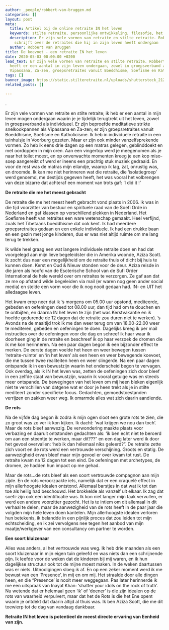 ```yaml
---
author: _people/robbert-van-bruggen.md
categories: []
layout: post
meta:
  title: Artikel bij de online retraite IN het leven
  keywords: stilte retraite, persoonlijke ontwikkeling, filosofie, het leven
  description: Er zijn vele vormen van retraite en stilte retraite. Robbert van Bruggen
    schrijft over de retraites die hij in zijn leven heeft ondergaan
  author: Robbert van Bruggen
title: De koevoet - een retraite IN het leven
date: 2020-05-03 00:00:00 +0200
lead_text: Er zijn vele vormen van retraite en stilte retraite. Robbert van Bruggen
  heeft er een aantal in zijn leven ondergaan, zowel in groepsverband als individueel.
  Vipassana, Za-zen, groepsretraites vanuit Boeddhisme, Soefisme en Katholicisme.
tags: []
banner_image: https://static.stilteretraite.nl/uploads/shutterstock_212693140.jpg
related_posts: []

---
```

.

Er zijn vele vormen van retraite en stilte retraite; ik heb er een aantal in mijn leven mogen ondergaan waarin je je tijdelijk terugtrekt uit het leven, zowel in groepsverband als individueel. Er zijn beproefde meditatieve strikte snelkookpannen als Vipassana en Za-zen; er zijn groepsretraites vanuit Boeddhisme, Soefisme en Katholicisme. Ik heb in individuele retraite in een tuinhuisje in Voorburg gezeten. Maar er zijn ook minder vanzelfsprekende vormen. Zo heb ik eens drie dagen op een matras gelegen, geblinddoekt en met oordoppen in mijn oren. Aan een vingertop werd je meegenomen als je naar het toilet moest, en op onverwachte momenten kreeg je een kop miso-soep aangereikt of werd er ineens een prachtig stuk muziek gedraaid. En voor de rest was de matras mijn eilandje, waarop ik lag, zat, onrustig was, en droomde. Ik kan me niet herinneren wat die retraite, die ‘isolatiegroep’ werd genoemd, me destijds gegeven heeft, het was vooral het volbrengen van deze bizarre dat achteraf een moment van trots gaf: ‘I did it !’

**De retraite die me het meest gebracht**

De retraite die me het meest heeft gebracht vond plaats in 2006. Ik was in die tijd voorzitter van bestuur en spirituele raad van de Soefi Orde in Nederland en gaf klassen op verschillend plekken in Nederland. Het Soefisme heeft van retraites een ware wetenschap gemaakt. Heel verfijnd, zoals het Tibetaans boeddhisme dat ook kent. Ik had meerdere groepsretraites gedaan en een enkele individuele. Ik had een drukke baan en een gezin met jonge kinderen, dus er was niet altijd ruimte om me lang terug te trekken.

Ik wilde heel graag een wat langere individuele retraite doen en had dat voorgelegd aan mijn lieve begeleidster die in Amerika woonde, Aziza Scott. Ik zocht dus naar een mogelijkheid om de retraite thuis of dicht bij huis te kunnen doen. Kerst en Oud & Nieuw stonden voor de deur. Aziza reisde in die jaren als hoofd van de Esoterische School van de Sufi Order International de hele wereld over om retraites te verzorgen. Ze gaf aan dat ze me op afstand wilde begeleiden via mail (er waren nog geen ander social media) en stelde een vorm voor die ik nog nooit gedaan had. IN- en UIT het alledaagse leven.

Het kwam erop neer dat ik ’s morgens om 05.00 uur opstond, mediteerde, gebeden en oefeningen deed tot 08.00 uur, dan tijd had om te douchen en te ontbijten, en daarna IN het leven te zijn (het was Kerstvakantie en ik hoefde gedurende de 12 dagen dat de retraite zou duren niet te werken). ’s Avonds na de maaltijd trok ik me dan weer terug om van 18.00-22.00 weer te mediteren, gebeden en oefeningen te doen. Dagelijks kreeg ik per mail instructies over de oefeningen voor die dag en schreef ik haar waar ik doorheen ging in de retraite en beschreef ik op haar verzoek de dromen die ik me kon herinneren. Na een paar dagen begon ik een bijzonder effect te merken. De eerste dagen voelde het heen en weer bewegen tussen ‘retraite-ruimte’ en ‘in het leven’ als een heen en weer bewegende koevoet, die me tussen twee realiteiten heen en weer slingerde. Na een paar dagen ontspande ik in een bewustzijn waarin het onderscheid begon te vervagen. Ook overdag, als ik IN het leven was, zetten de oefeningen zich door bleef in een zelfde staat van bewustzijn, waarin ik vooral getuige was en steeds meer ontspande. De bewegingen van het leven om mij heen bleken eigenlijk niet te verschillen van datgene wat er door je heen trekt als je in stilte mediteert zonder specifieke focus. Gedachten, gemoedstoestanden verrijzen en zakken weer weg. Ik omarmde alles wat zich daarin aandiende. 

**De rots**

Na de vijfde dag begon ik zodra ik mijn ogen sloot een grote rots te zien, die zo groot was zo ver ik kon kijken. Ik dacht: ‘wat krijgen we nou dan toch’. Maar de rots bleef aanwezig. De verwondering maakte plaats voor verbazing en daaruit ontstonden gedachten als: ‘ik ben echt niet te beroerd om aan een steentje te werken, maar dit???” en een dag later werd ik door het gevoel overvallen: ‘heb ik dan hélemaal níks geleerd?”. De retraite zette zich voort en de rots werd een vertrouwde verschijning. Groots en statig. De aanwezigheid ervan bleef maar mijn gevoel er over kwam tot rust. De retraite kwam na 12 dagen tot een eind. De oefeningen met archetypes, de dromen, ze hadden hun impact op me gehad.

Maar de rots…de rots bleef als een soort vertrouwde compagnon aan mijn zijde. En de rots veroorzaakte iets, namelijk dat er een craquelé effect in mijn allerhoogste idealen ontstond. Allemaal barstjes in dat wat ik tot dan toe als heilig had beschouwd. Het brokkelde als vanzelf uit elkaar. Ik zag dat soefi-zijn ook een identificatie was. Ik kon niet langer mijn taak vervullen, er werd een andere voorzitter gezocht. Het is te intiem om dit allemaal in dit verhaal te delen, maar de aanwezigheid van de rots heeft in de paar jaar die volgden mijn hele leven doen kantelen. Mijn allerhoogste idealen verloren hun betekenis, ik belandde in een pijnlijk proces dat zou leiden tot mijn echtscheiding, en ik zei vervolgens nee tegen het aanbod van mijn maatje/werkgever van een consultancy om partner te worden.

**Een soort kluizenaar**

Alles was anders, al het vertrouwde was weg. Ik heb drie maanden als een soort kluizenaar in mijn eigen tuin geleefd en was niets dan een schrijnende pijn. Ik leefde voor de weken dat de kinderen bij mij waren, en ik hun dagelijkse structuur ook tot de mijne moest maken. In de weken daartussen was er niets. Uitnodigingen sloeg ik af. En op een zeker moment werd ik me bewust van een ‘Presence’, in mij en om mij. Het straalde door alle dingen heen, en die “Presence’ is nooit meer weggegaan. Pas later herinnerde ik me een uitspraak van Inayat Khan: ‘shatter your idols on the rock of truth’. Nu wetende dat er helemaal geen ‘ik’ of ‘doener’ is die zijn idealen op de rots van waarheid verpulvert, maar dat het de Rots is die het Ene opent waarin je ontdekt dat daarin altijd al thuis was. Ik ben Aziza Scott, die me dit toewierp tot de dag van vandaag dankbaar.

**Retraite IN het leven is potentieel de meest directe ervaring van Eenheid van zijn.**